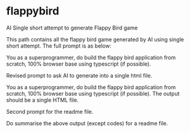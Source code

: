 # flappybird
AI Single short attempt to generate Flappy Bird game 

This path contains all the flappy bird game generated by AI using single short attempt. 
The full prompt is as below:

  You as a superprogrammer, do build the flappy bird application from scratch, 100% browser base using typescript (if possible).

Revised prompt to ask AI to generate into a single html file.

  You as a superprogrammer, do build the flappy bird application from scratch, 100% browser base using typescript (if possible). The output should be a single HTML file.


Second prompt for the readme file.

  Do summarise the above output (except codes) for a readme file.
